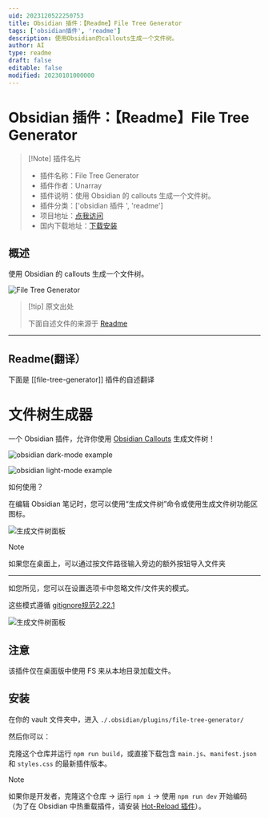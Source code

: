 ```yaml
---
uid: 2023120522250753
title: Obsidian 插件：【Readme】File Tree Generator
tags: ['obsidian插件', 'readme']
description: 使用Obsidian的callouts生成一个文件树。
author: AI
type: readme
draft: false
editable: false
modified: 20230101000000
---
```


# Obsidian 插件：【Readme】File Tree Generator

> [!Note] 插件名片
> - 插件名称：File Tree Generator
> - 插件作者：Unarray
> - 插件说明：使用 Obsidian 的 callouts 生成一个文件树。
> - 插件分类：['obsidian 插件 ', 'readme']
> - 项目地址：[点我访问](https://github.com/Unarray/FileTreeGenerator)
> - 国内下载地址：[下载安装](https://pkmer.cn/products/plugin/pluginMarket/?file-tree-generator)

## 概述

使用 Obsidian 的 callouts 生成一个文件树。

![File Tree Generator](https://cdn.pkmer.cn/covers/file-tree-generator.png!pkmer)

> [!tip] 原文出处
>
>下面自述文件的来源于 [Readme](https://ghproxy.net/https://raw.githubusercontent.com/Unarray/FileTreeGenerator/main/README.md)

---

## Readme(翻译）

下面是 [[file-tree-generator]] 插件的自述翻译

# 文件树生成器

一个 Obsidian 插件，允许你使用 [Obsidian Callouts](https://help.obsidian.md/Editing+and+formatting/Callouts) 生成文件树！

![obsidian dark-mode example](meta/example-dark.png)

![obsidian light-mode example](meta/example-light.png)

如何使用？

在编辑 Obsidian 笔记时，您可以使用“生成文件树”命令或使用生成文件树功能区图标。</br>

![生成文件树面板](meta/pannel.png)

> [!NOTE]
> 如果您在桌面上，可以通过按文件路径输入旁边的额外按钮导入文件夹

---

如您所见，您可以在设置选项卡中忽略文件/文件夹的模式。</br>

这些模式遵循 [gitignore规范2.22.1](https://git-scm.com/docs/gitignore/2.22.1)

![生成文件树面板](meta/settings.png)

## 注意

该插件仅在桌面版中使用 FS 来从本地目录加载文件。

## 安装

在你的 vault 文件夹中，进入 `./.obsidian/plugins/file-tree-generator/`

然后你可以：

克隆这个仓库并运行 `npm run build`，或直接下载包含 `main.js`、`manifest.json` 和 `styles.css` 的最新插件版本。

> [!NOTE]
> 如果你是开发者，克隆这个仓库 -> 运行 `npm i` -> 使用 `npm run dev` 开始编码（为了在 Obsidian 中热重载插件，请安装 [Hot-Reload 插件](https://github.com/pjeby/hot-reload)）。